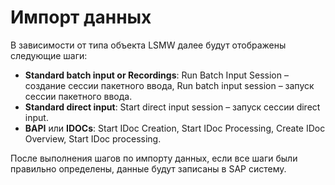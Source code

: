 
# Импорт данных

В зависимости от типа объекта LSMW далее будут отображены следующие шаги:

* **Standard batch input or Recordings**:   Run Batch Input Session – создание сессии пакетного ввода, Run batch input session – запуск сессии пакетного ввода.
* **Standard direct input**: Start direct input session – запуск сессии direct input.
* **BAPI** или **IDOCs**: Start IDoc Creation, Start IDoc Processing, Create IDoc Overview, Start IDoc processing.

После выполнения шагов по импорту данных, если все шаги были правильно определены, данные будут записаны в SAP систему.